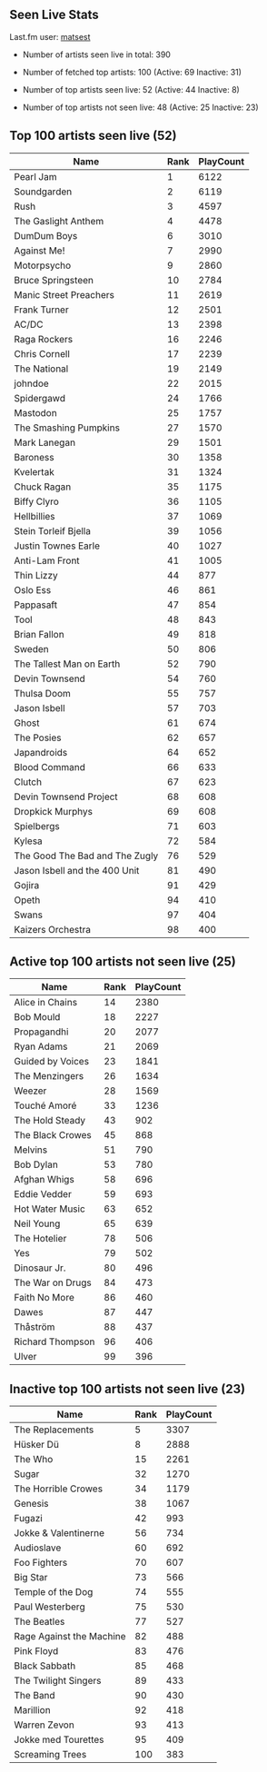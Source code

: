 ## Seen Live Stats

Last.fm user: [matsest](https://www.last.fm/user/matsest)

- Number of artists seen live in total: 390

- Number of fetched top artists: 100 (Active: 69 Inactive: 31)

- Number of top artists seen live: 52 (Active: 44 Inactive: 8)

- Number of top artists not seen live: 48 (Active: 25 Inactive: 23)

## Top 100 artists seen live (52)

Name                           | Rank | PlayCount
------------------------------ | ---- | ---------
Pearl Jam                      | 1    | 6122     
Soundgarden                    | 2    | 6119     
Rush                           | 3    | 4597     
The Gaslight Anthem            | 4    | 4478     
DumDum Boys                    | 6    | 3010     
Against Me!                    | 7    | 2990     
Motorpsycho                    | 9    | 2860     
Bruce Springsteen              | 10   | 2784     
Manic Street Preachers         | 11   | 2619     
Frank Turner                   | 12   | 2501     
AC/DC                          | 13   | 2398     
Raga Rockers                   | 16   | 2246     
Chris Cornell                  | 17   | 2239     
The National                   | 19   | 2149     
johndoe                        | 22   | 2015     
Spidergawd                     | 24   | 1766     
Mastodon                       | 25   | 1757     
The Smashing Pumpkins          | 27   | 1570     
Mark Lanegan                   | 29   | 1501     
Baroness                       | 30   | 1358     
Kvelertak                      | 31   | 1324     
Chuck Ragan                    | 35   | 1175     
Biffy Clyro                    | 36   | 1105     
Hellbillies                    | 37   | 1069     
Stein Torleif Bjella           | 39   | 1056     
Justin Townes Earle            | 40   | 1027     
Anti-Lam Front                 | 41   | 1005     
Thin Lizzy                     | 44   | 877      
Oslo Ess                       | 46   | 861      
Pappasaft                      | 47   | 854      
Tool                           | 48   | 843      
Brian Fallon                   | 49   | 818      
Sweden                         | 50   | 806      
The Tallest Man on Earth       | 52   | 790      
Devin Townsend                 | 54   | 760      
Thulsa Doom                    | 55   | 757      
Jason Isbell                   | 57   | 703      
Ghost                          | 61   | 674      
The Posies                     | 62   | 657      
Japandroids                    | 64   | 652      
Blood Command                  | 66   | 633      
Clutch                         | 67   | 623      
Devin Townsend Project         | 68   | 608      
Dropkick Murphys               | 69   | 608      
Spielbergs                     | 71   | 603      
Kylesa                         | 72   | 584      
The Good The Bad and The Zugly | 76   | 529      
Jason Isbell and the 400 Unit  | 81   | 490      
Gojira                         | 91   | 429      
Opeth                          | 94   | 410      
Swans                          | 97   | 404      
Kaizers Orchestra              | 98   | 400      

## Active top 100 artists not seen live (25)

Name             | Rank | PlayCount
---------------- | ---- | ---------
Alice in Chains  | 14   | 2380     
Bob Mould        | 18   | 2227     
Propagandhi      | 20   | 2077     
Ryan Adams       | 21   | 2069     
Guided by Voices | 23   | 1841     
The Menzingers   | 26   | 1634     
Weezer           | 28   | 1569     
Touché Amoré     | 33   | 1236     
The Hold Steady  | 43   | 902      
The Black Crowes | 45   | 868      
Melvins          | 51   | 790      
Bob Dylan        | 53   | 780      
Afghan Whigs     | 58   | 696      
Eddie Vedder     | 59   | 693      
Hot Water Music  | 63   | 652      
Neil Young       | 65   | 639      
The Hotelier     | 78   | 506      
Yes              | 79   | 502      
Dinosaur Jr.     | 80   | 496      
The War on Drugs | 84   | 473      
Faith No More    | 86   | 460      
Dawes            | 87   | 447      
Thåström         | 88   | 437      
Richard Thompson | 96   | 406      
Ulver            | 99   | 396      

## Inactive top 100 artists not seen live (23)

Name                     | Rank | PlayCount
------------------------ | ---- | ---------
The Replacements         | 5    | 3307     
Hüsker Dü                | 8    | 2888     
The Who                  | 15   | 2261     
Sugar                    | 32   | 1270     
The Horrible Crowes      | 34   | 1179     
Genesis                  | 38   | 1067     
Fugazi                   | 42   | 993      
Jokke & Valentinerne     | 56   | 734      
Audioslave               | 60   | 692      
Foo Fighters             | 70   | 607      
Big Star                 | 73   | 566      
Temple of the Dog        | 74   | 555      
Paul Westerberg          | 75   | 530      
The Beatles              | 77   | 527      
Rage Against the Machine | 82   | 488      
Pink Floyd               | 83   | 476      
Black Sabbath            | 85   | 468      
The Twilight Singers     | 89   | 433      
The Band                 | 90   | 430      
Marillion                | 92   | 418      
Warren Zevon             | 93   | 413      
Jokke med Tourettes      | 95   | 409      
Screaming Trees          | 100  | 383      
